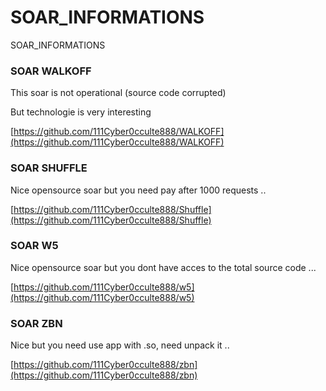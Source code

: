# SOAR_INFORMATIONS
SOAR_INFORMATIONS

### SOAR WALKOFF

This soar is not operational (source code corrupted) 

But technologie is very interesting 

[https://github.com/111Cyber0cculte888/WALKOFF](https://github.com/111Cyber0cculte888/WALKOFF)

### SOAR SHUFFLE 

Nice opensource soar but you need pay after 1000 requests ..  

[https://github.com/111Cyber0cculte888/Shuffle](https://github.com/111Cyber0cculte888/Shuffle)

### SOAR W5

Nice opensource soar but you dont have acces to the total source code ... 

[https://github.com/111Cyber0cculte888/w5](https://github.com/111Cyber0cculte888/w5)

### SOAR ZBN

Nice but you need use app with .so, need unpack it .. 

[https://github.com/111Cyber0cculte888/zbn](https://github.com/111Cyber0cculte888/zbn)

